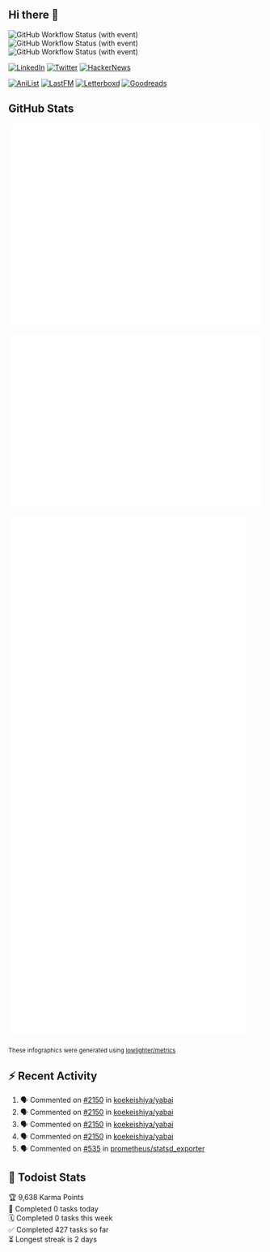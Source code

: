 ## Hi there 👋

![GitHub Workflow Status (with event)](https://img.shields.io/github/actions/workflow/status/PrayagS/PrayagS/metrics.yml?style=plastic&label=GitHub%20metrics)
![GitHub Workflow Status (with event)](https://img.shields.io/github/actions/workflow/status/PrayagS/PrayagS/github-recent-activity.yml?style=plastic&label=GitHub%20recent%20activity)
![GitHub Workflow Status (with event)](https://img.shields.io/github/actions/workflow/status/PrayagS/PrayagS/todoist.yml?style=plastic&label=Todoist%20activity)

[![LinkedIn](https://img.shields.io/badge/linkedin-%231E77B5.svg?&style=flat&logo=linkedin&logoColor=white)](https://linkedin.com/in/prayag-savsani)
[![Twitter](https://img.shields.io/badge/twitter-%2300acee.svg?&style=flat&logo=twitter&logoColor=white)](https://twitter.com/PrayagSavsani)
[![HackerNews](https://img.shields.io/hackernews/user-karma/PrayagS?style=flat&logo=ycombinator&logoColor=%23f0652f&labelColor=%23ffffff&color=%23f0652f)](https://news.ycombinator.com/user?id=PrayagS)

[![AniList](https://img.shields.io/badge/%20Prayagmatic-%2520?logo=anilist&logoColor=%2302A9FF&color=%23ffffff)](https://anilist.co/user/Prayagmatic/)
[![LastFM](https://img.shields.io/badge/%20PrayagS527-%2520?logo=lastdotfm&logoColor=%23ffffff&color=%23d51007)](https://www.last.fm/user/PrayagS527)
[![Letterboxd](https://img.shields.io/badge/%20Prayagmatic-%2520?logo=letterboxd&logoColor=%23202830&color=%23ffffff)](https://letterboxd.com/Prayagmatic/)
[![Goodreads](https://img.shields.io/badge/%20Prayagmatic-%2520?logo=goodreads&logoColor=%2375420e&color=%23e9e5cd)](https://www.goodreads.com/user/show/170988088-prayagmatic)

## GitHub Stats

![](./col1.metrics.svg)

![](./followup.metrics.svg)

![](./col2.metrics.svg)

<sub>These infographics were generated using [lowlighter/metrics](https://github.com/lowlighter/metrics)</sub>

## :zap: Recent Activity

<!--START_SECTION:activity-->
1. 🗣 Commented on [#2150](https://github.com/koekeishiya/yabai/issues/2150#issuecomment-1993628369) in [koekeishiya/yabai](https://github.com/koekeishiya/yabai)
2. 🗣 Commented on [#2150](https://github.com/koekeishiya/yabai/issues/2150#issuecomment-1987170914) in [koekeishiya/yabai](https://github.com/koekeishiya/yabai)
3. 🗣 Commented on [#2150](https://github.com/koekeishiya/yabai/issues/2150#issuecomment-1987155085) in [koekeishiya/yabai](https://github.com/koekeishiya/yabai)
4. 🗣 Commented on [#2150](https://github.com/koekeishiya/yabai/issues/2150#issuecomment-1986870589) in [koekeishiya/yabai](https://github.com/koekeishiya/yabai)
5. 🗣 Commented on [#535](https://github.com/prometheus/statsd_exporter/issues/535#issuecomment-1975931417) in [prometheus/statsd_exporter](https://github.com/prometheus/statsd_exporter)
<!--END_SECTION:activity-->

## :memo: Todoist Stats

<!-- TODO-IST:START -->
🏆  9,638 Karma Points           
🌸  Completed 0 tasks today           
🗓  Completed 0 tasks this week           
✅  Completed 427 tasks so far           
⏳  Longest streak is 2 days
<!-- TODO-IST:END -->
